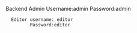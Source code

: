 Backend Admin Username:admin
              Password:admin
             
      Editor username: editor
             Password:editor
